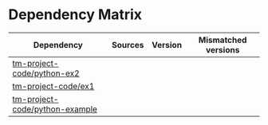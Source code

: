 # Dependency Matrix

Dependency | Sources | Version | Mismatched versions
---------- | ------- | ------- | -------------------
[tm-project-code/python-ex2](https://github.com/tm-project-code/python-ex2.git) |  | []() | 
[tm-project-code/ex1](https://github.com/tm-project-code/ex1.git) |  | []() | 
[tm-project-code/python-example](https://github.com/tm-project-code/python-example.git) |  | []() | 
